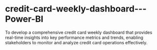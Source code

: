 # credit-card-weekly-dashboard---Power-BI
To develop a comprehensive credit card weekly dashboard that provides real-time insights into key performance metrics and trends, enabling stakeholders to monitor and analyze credit card operations effectively.
